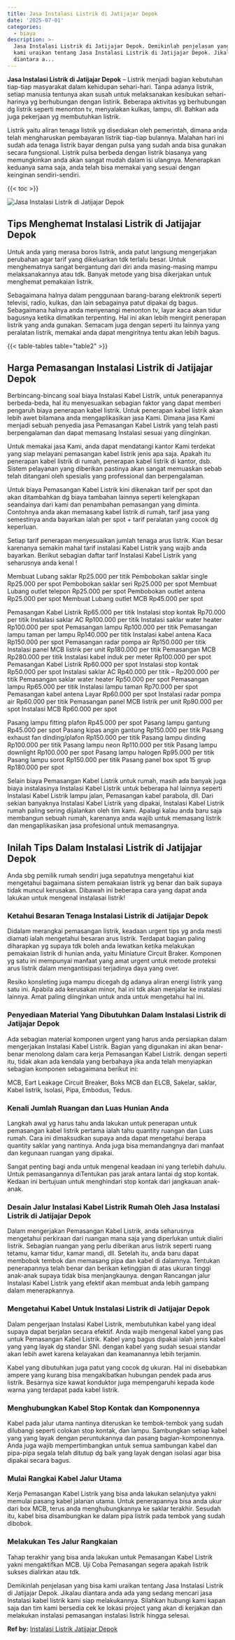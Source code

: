 ```yaml
---
title: Jasa Instalasi Listrik di Jatijajar Depok
date: '2025-07-01'
categories:
  - biaya
description: >-
  Jasa Instalasi Listrik di Jatijajar Depok. Demikinlah penjelasan yang bisa
  kami uraikan tentang Jasa Instalasi Listrik di Jatijajar Depok. Jikalau
  diantara a...
---
```


**Jasa Instalasi Listrik di Jatijajar Depok** – Listrik menjadi bagian kebutuhan tiap-tiap masyarakat dalam kehidupan sehari-hari. Tanpa adanya listrik, setiap manusia tentunya akan susah untuk melaksanakan kesibukan sehari-harinya yg berhubungan dengan listirik. Beberapa aktivitas yg berhubungan dg listrik seperti menonton tv, menyalakan kulkas, lampu, dll. Bahkan ada juga pekerjaan yg membutuhkan listrik.

Listrik yaitu aliran tenaga listrik yg disediakan oleh pemerintah, dimana anda telah mengharuskan pembayaran listrik tiap-tiap bulannya. Malahan hari ini sudah ada tenaga listrik bayar dengan pulsa yang sudah anda bisa gunakan secara fungsional. Listrik pulsa berbeda dengan listrik biasanya yang memungkinkan anda akan sangat mudah dalam isi ulangnya. Menerapkan keduanya sama saja, anda telah bisa memakai yang sesuai dengan keinginan sendiri-sendiri.

{{< toc >}}

![Jasa Instalasi Listrik di Jatijajar Depok](/images/instalasi-listrik-murah45.png)

## Tips Menghemat Instalasi Listrik di Jatijajar Depok

Untuk anda yang merasa boros listrik, anda patut langsung mengerjakan perubahan agar tarif yang dikeluarkan tdk terlalu besar. Untuk menghematnya sangat bergantung dari diri anda masing-masing mampu melaksanakannya atau tdk. Banyak metode yang bisa dikerjakan untuk menghemat pemakaian listrik.

Sebagaimana halnya dalam penggunaan barang-barang elektronik seperti televisi, radio, kulkas, dan lain sebagainya patut dipakai dg bagus. Sebagaimana halnya anda menyenangi menonton tv, layar kaca akan tidur bagusnya ketika dimatikan terpenting. Hal ini akan lebih mengirit penerapan listrik yang anda gunakan. Semacam juga dengan seperti itu lainnya yang peralatan listrik, memakai anda dapat mengiritnya tentu akan lebih bagus.

{{< table-tables table="table2" >}}

## Harga Pemasangan Instalasi Listrik di Jatijajar Depok

Berbincang-bincang soal biaya Instalasi Kabel Listrik, untuk penerapannya berbeda-beda, hal itu menyesuaikan sebagian faktor yang dapat memberi pengaruh biaya penerapan kabel listrik. Untuk penerapan kabel listrik akan lebih awet bilamana anda mengaplikasikan jasa Kami. Dimana jasa Kami menjadi sebuah penyedia jasa Pemasangan Kabel Listrik yang telah pasti berpengalaman dan dapat memasang Instalasi sesuai yang diinginkan.

Untuk memakai jasa Kami, anda dapat mendatangi kantor Kami terdekat yang siap melayani pemasangan kabel listrik jenis apa saja. Apakah itu penerapan kabel listrik di rumah, penerapan kabel listrik di kantor, dsb. Sistem pelayanan yang diberikan pastinya akan sangat memuaskan sebab telah ditangani oleh spesialis yang professional dan berpengalaman.

Untuk biaya Pemasangan Kabel Listrik kini dikenakan tarif per spot dan akan ditambahkan dg biaya tambahan lainnya seperti kelengkapan seandainya dari kami dan penambahan pemasangan yang diminta. Contohnya anda akan memasang kabel listrik di rumah, tarif jasa yang semestinya anda bayarkan ialah per spot + tarif peralatan yang cocok dg keperluan.

Setiap tarif penerapan menyesuaikan jumlah tenaga arus listrik. Kian besar karenanya semakin mahal tarif instalasi Kabel Listrik yang wajib anda bayarkan. Berikut sebagian daftar tarif Instalasi Kabel Listrik yang seharusnya anda kenal !

Membuat Lubang saklar Rp25.000 per titik Pembobokan saklar single Rp25.000 per spot Pembobokan saklar seri Rp25.000 per spot Membuat Lubang outlet telepon Rp25.000 per spot Pembobokan outlet antena Rp25.000 per spot Membuat Lubang outlet MCB Rp45.000 per spot

Pemasangan Kabel Listrik Rp65.000 per titik Instalasi stop kontak Rp70.000 per titik Instalasi saklar AC Rp100.000 per titik Instalasi saklar water heater Rp100.000 per spot Pemasangan lampu Rp100.000 per titik Pemasangan lampu taman per lampu Rp140.000 per titik Instalasi kabel antena Kaca Rp150.000 per spot Pemasangan radar pompa air Rp150.000 per titik Instalasi panel MCB listrik per unit Rp180.000 per titik Pemasangan MCB Rp280.000 per titik Instalasi kabel induk per meter Rp100.000 per spot Pemasangan Kabel Listrik Rp60.000 per spot Instalasi stop kontak Rp50.000 per spot Instalasi saklar AC Rp40.000 per titik – Rp200.000 per titik Pemasangan saklar water heater Rp50.000 per spot Pemasangan lampu Rp65.000 per titik Instalasi lampu taman Rp70.000 per spot Pemasangan kabel antena Layar Rp60.000 per spot Instalasi radar pompa air Rp60.000 per titik Pemasangan panel MCB listrik per unit Rp90.000 per spot Instalasi MCB Rp60.000 per spot

Pasang lampu fitting plafon Rp45.000 per spot Pasang lampu gantung Rp45.000 per spot Pasang kipas angin gantung Rp150.000 per titik Pasang exhaust fan dinding/plafon Rp150.000 per titik Pasang lampu dinding Rp100.000 per titik Pasang lampu neon Rp110.000 per titik Pasang lampu downlight Rp100.000 per spot Pasang lampu halogen Rp95.000 per titik Pasang lampu sorot Rp150.000 per titik Pasang panel box spot 15 grup Rp180.000 per spot

Selain biaya Pemasangan Kabel Listrik untuk rumah, masih ada banyak juga biaya instalasinya Instalasi Kabel Listrik untuk beberapa hal lainnya seperti Instalasi Kabel Listrik lampu jalan, Pemasangan kabel parabola, dll. Dari sekian banyaknya Instalasi Kabel Listrik yang dipakai, Instalasi Kabel Listrik rumah paling sering dijalankan oleh tim kami. Apalagi kalau anda baru saja membangun sebuah rumah, karenanya anda wajib untuk memasang listrik dan mengaplikasikan jasa profesional untuk memasangnya.

## Inilah Tips Dalam Instalasi Listrik di Jatijajar Depok


Anda sbg pemilik rumah sendiri juga sepatutnya mengetahui kiat mengetahui bagaimana sistem pemakaian listrik yg benar dan baik supaya tidak muncul kerusakan. Dibawah ini beberapa cara yang dapat anda lakukan untuk mengenal instalasai listrik!

### Ketahui Besaran Tenaga Instalasi Listrik di Jatijajar Depok

Didalam merangkai pemasangan listrik, keadaan urgent tips yg anda mesti diamati ialah mengetahui besaran arus listrik. Terdapat bagian paling diharapkan yg supaya tdk boleh anda lewatkan ketika melakukan pemakaian listrik di hunian anda, yaitu Miniature Circuit Braker. Komponen yg satu ini mempunyai manfaat yang amat urgent untuk metode proteksi arus listrik dalam mengantisipasi terjadinya daya yang over.

Resiko konsleting juga mampu dicegah dg adanya aliran energi listrik yang satu ini. Apabila ada kerusakan minor, hal ini tdk akan menjalar ke instalasi lainnya. Amat paling diinginkan untuk anda untuk mengetahui hal ini.

### Penyediaan Material Yang Dibutuhkan Dalam Instalasi Listrik di Jatijajar Depok

Ada sebagian material komponen urgent yang harus anda persiapkan dalam mengerjakan Instalasi Kabel Listrik. Bagian yang digunakan ini akan benar-benar menolong dalam cara kerja Pemasangan Kabel Listrik. dengan seperti itu, tidak akan ada kendala yang berbahaya jika anda telah menyiapkan sebagian komponen sebagaimana berikut ini:

MCB, Eart Leakage Circuit Breaker, Boks MCB dan ELCB, Sakelar, saklar, Kabel listrik, Isolasi, Pipa, Embodus, Tedus.

### Kenali Jumlah Ruangan dan Luas Hunian Anda

Langkah awal yg harus tahu anda lakukan untuk penerapan untuk pemasangan kabel listrik pertama ialah tahu quantity ruangan dan Luas rumah. Cara ini dimaksudkan supaya anda dapat mengetahui berapa quantity saklar yang nantinya. Anda juga bisa memandangnya dari manfaat dan kegunaan ruangan yang dipakai.

Sangat penting bagi anda untuk mengenal keadaan ini yang terlebih dahulu. Untuk pemasangannya diTentukan pas jarak antara lantai dg stop kontak. Kedaan ini bertujuan untuk menghindari stop kontak dari jangkauan anak-anak.

### Desain Jalur Instalasi Kabel Listrik Rumah Oleh Jasa Instalasi Listrik di Jatijajar Depok

Dalam mengerjakan Pemasangan Kabel Listrik, anda seharusnya mengetahui perkiraan dari ruangan mana saja yang diperlukan untuk dialiri listrik. Sebagian ruangan yang perlu diberikan arus listrik seperti ruang tetamu, kamar tidur, kamar mandi, dll. Setelah itu, anda baru dapat membobok tembok dan memasang pipa dan kabel di dalamnya. Tentukan penerapannya telah benar dan berikan ketinggian di atas ukuran tinggi anak-anak supaya tidak bisa menjangkaunya. dengan Rancangan jalur Instalasi Kabel Listrik yang efektif akan membuat anda lebih gampang dalam menerapkannya.

### Mengetahui Kabel Untuk Instalasi Listrik di Jatijajar Depok

Dalam pengerjaan Instalasi Kabel Listrik, membutuhkan kabel yang ideal supaya dapat berjalan secara efektif. Anda wajib mengenal kabel yang pas untuk Pemasangan Kabel Listrik. Kabel yang bagus dipakai ialah jenis kabel yang yang layak dg standar SNI. dengan kabel yang sudah sesuai standar akan lebih awet karena kelayakan dan keamanannya lebih terjamin.

Kabel yang dibutuhkan juga patut yang cocok dg ukuran. Hal ini disebabkan ampere yang kurang bisa mengakibatkan hubungan pendek pada arus listrik. Besarnya size kawat konduktor juga mempengaruhi kepada kode warna yang terdapat pada kabel listrik.

### Menghubungkan Kabel Stop Kontak dan Komponennya

Kabel pada jalur utama nantinya diteruskan ke tembok-tembok yang sudah dilubangi seperti colokan stop kontak, dan lampu. Sambungkan setiap kabel yang yang layak dengan peruntukannya dan pasang bagian-komponennya. Anda juga wajib mempertimbangkan untuk semua sambungan kabel dan pipa-pipa segala telah ditutup dg baik yang layak dengan isolasi agar bisa dipakai secara bagus.

### Mulai Rangkai Kabel Jalur Utama

Kerja Pemasangan Kabel Listrik yang bisa anda lakukan selanjutya yakni memulai pasang kabel jalanan utama. Untuk penerapannya bisa anda ukur dari box MCB, terus anda menghubungkannya ke saklar terakhir. Sesudah itu, kabel bisa disambungkan ke dalam pipa listrik pada tembok yang sudah dibobok.

### Melakukan Tes Jalur Rangkaian

Tahap terakhir yang bisa anda lakukan untuk Pemasangan Kabel Listrik yakni mengaktifkan MCB. Uji Coba Pemasangan segera apakah listrik sukses dialirkan atau tdk.

Demikinlah penjelasan yang bisa kami uraikan tentang Jasa Instalasi Listrik di Jatijajar Depok. Jikalau diantara anda ada yang sedang mencari jasa Instalasi kabel listrik kami siap melakukannya. Silahkan hubungi kami kapan saja dan tim kami bersedia cek ke lokasi project yang akan di kerjakan dan melakukan instalasi pemasangan instalasi listrik hingga selesai.

**Ref by:** [Instalasi Listrik Jatijajar Depok](https://id.wikipedia.org/wiki/Instalasi)
